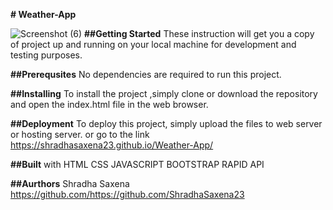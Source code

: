 **# Weather-App**

![Screenshot (6)](https://github.com/ShradhaSaxena23/Weather-App/assets/103318017/d7605da8-38ad-41ba-b5f2-1ae4b2cfa5cf)
**##Getting Started** These instruction will get you a copy of project up and running on your local machine for development and testing purposes.

**##Prerequsites** No dependencies are required to run this project.

**##Installing** To install the project ,simply clone or download the repository and open the index.html file in the web browser.

**##Deployment** To deploy this project, simply upload the files to web server or hosting server. or go to the link  https://shradhasaxena23.github.io/Weather-App/

**##Built** with HTML CSS JAVASCRIPT BOOTSTRAP RAPID API

**##Aurthors** Shradha Saxena https://github.com/https://github.com/ShradhaSaxena23
